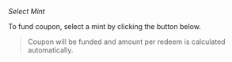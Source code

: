 *Select Mint*

To fund coupon, select a mint by clicking the button below.

> Coupon will be funded and amount per redeem is calculated automatically.